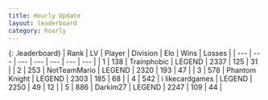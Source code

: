 ```yaml
---
title: Hourly Update
layout: leaderboard
category: hourly
---
```


{: .leaderboard}
| Rank | LV | Player | Division | Elo | Wins | Losses |
| --- | --- | --- | --- | --- | --- | --- |
| <span data-change="0">1</span> | 138 | <span title="ID: 744981">Trainphobic</span> | LEGEND | <span data-change="0">2337</span> | <span data-change="0">125</span> | <span data-change="0">31</span> |
| <span data-change="0">2</span> | 253 | <span title="ID: 195293">NotTeamMario</span> | LEGEND | <span data-change="10">2320</span> | <span data-change="2">193</span> | <span data-change="0">47</span> |
| <span data-change="0">3</span> | 578 | <span title="ID: 742939">Phantom Knight</span> | LEGEND | <span data-change="0">2303</span> | <span data-change="0">185</span> | <span data-change="0">68</span> |
| <span data-change="0">4</span> | 542 | <span title="ID: 700593">i likecardgames</span> | LEGEND | <span data-change="0">2250</span> | <span data-change="0">49</span> | <span data-change="0">12</span> |
| <span data-change="0">5</span> | 886 | <span title="ID: 694036">Darkim27</span> | LEGEND | <span data-change="0">2247</span> | <span data-change="0">109</span> | <span data-change="0">44</span> |